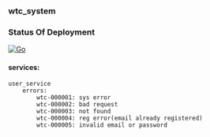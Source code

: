 ### wtc_system

### Status Of Deployment

[![Go](https://img.shields.io/badge/1.18-golang-blue)](https://github.com/golang)

#### services:
    user_service
        errors:
            wtc-000001: sys error
            wtc-000002: bad request
            wtc-000003: not found
            wtc-000004: reg error(email already registered)
            wtc-000005: invalid email or password
